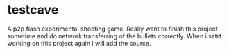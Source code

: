 # testcave

A p2p flash experimental shooting game. Really want to finish this project sometime and do network transferring of the bullets correctly. When i satrt working on this project again i will add the source.
